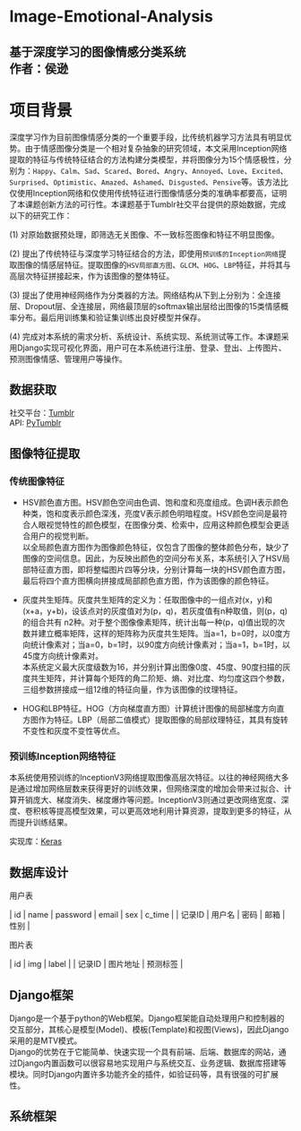 Image-Emotional-Analysis
====

基于深度学习的图像情感分类系统<br>
作者：侯逊<br>
----

# 项目背景
深度学习作为目前图像情感分类的一个重要手段，比传统机器学习方法具有明显优势。由于情感图像分类是一个相对复杂抽象的研究领域，本文采用Inception网络提取的特征与传统特征结合的方法构建分类模型，并将图像分为15个情感极性，分别为：`Happy`、`Calm`、`Sad`、`Scared`、`Bored`、`Angry`、`Annoyed`、`Love`、`Excited`、`Surprised`、`Optimistic`、`Amazed`、`Ashamed`、`Disgusted`、`Pensive`等。该方法比仅使用Inception网络和仅使用传统特征进行图像情感分类的准确率都要高，证明了本课题创新方法的可行性。本课题基于Tumblr社交平台提供的原始数据，完成以下的研究工作：<br>

(1) 对原始数据预处理，即筛选无关图像、不一致标签图像和特征不明显图像。<br>

(2) 提出了传统特征与深度学习特征结合的方法，即使用`预训练的Inception网络`提取图像的情感层特征。提取图像的`HSV局部直方图`、`GLCM`、`HOG`、`LBP`特征，并将其与高层次特征拼接起来，作为该图像的整体特征。<br>

(3) 提出了使用神经网络作为分类器的方法。网络结构从下到上分别为：全连接层、Dropout层、全连接层，网络最顶层的softmax输出层给出图像的15类情感概率分布。最后用训练集和验证集训练出良好模型并保存。<br>

(4) 完成对本系统的需求分析、系统设计、系统实现、系统测试等工作。本课题采用Django实现可视化界面，用户可在本系统进行注册、登录、登出、上传图片、预测图像情感、管理用户等操作。<br>

## 数据获取
社交平台：[Tumblr](https://tumblr.zendesk.com/hc/zh-cn)<br>
API: [PyTumblr](https://pypi.org/project/PyTumblr/)<br>

## 图像特征提取
### 传统图像特征
* HSV颜色直方图。HSV颜色空间由色调、饱和度和亮度组成。色调H表示颜色种类，饱和度表示颜色深浅，亮度V表示颜色明暗程度。HSV颜色空间是最符合人眼视觉特性的颜色模型，在图像分类、检索中，应用这种颜色模型会更适合用户的视觉判断。<br>
以全局颜色直方图作为图像颜色特征，仅包含了图像的整体颜色分布，缺少了图像的空间信息。因此，为反映出颜色的空间分布关系，本系统引入了HSV局部特征直方图，即将整幅图片四等分块，分别计算每一块的HSV颜色直方图，最后将四个直方图横向拼接成局部颜色直方图，作为该图像的颜色特征。<br>

* 灰度共生矩阵。灰度共生矩阵的定义为：任取图像中的一组点对(x，y)和(x+a，y+b)，设该点对的灰度值对为(p，q)，若灰度值有n种取值，则(p，q)的组合共有 n2种。对于整个图像像素矩阵，统计出每一种(p，q)值出现的次数并建立概率矩阵，这样的矩阵称为灰度共生矩阵。当a=1，b=0时，以0度方向统计像素对；当a=0，b=1时，以90度方向统计像素对；当a=1，b=1时，以45度方向统计像素对。<br>
本系统定义最大灰度级数为16，并分别计算出图像0度、45度、90度扫描的灰度共生矩阵，并计算每个矩阵的角二阶矩、熵、对比度、均匀度这四个参数，三组参数拼接成一组12维的特征向量，作为该图像的纹理特征。<br>

* HOG和LBP特征。HOG（方向梯度直方图）计算统计图像的局部梯度方向直方图作为特征。LBP（局部二值模式）提取图像的局部纹理特征，其具有旋转不变性和灰度不变性等优点。<br>

### 预训练Inception网络特征
本系统使用预训练的InceptionV3网络提取图像高层次特征。以往的神经网络大多是通过增加网络层数来获得更好的训练效果，但网络深度的增加会带来过拟合、计算开销庞大、梯度消失、梯度爆炸等问题。InceptionV3则通过更改网络宽度、深度、卷积核等提高模型效果，可以更高效地利用计算资源，提取到更多的特征，从而提升训练结果。<br>

实现库：[Keras](https://keras.io/)<br>

## 数据库设计
用户表<br>

| id | name | password | email | sex | c_time |
| 记录ID | 用户名 | 密码 | 邮箱 | 性别 |

图片表<br>

| id | img | label |
| 记录ID | 图片地址 | 预测标签 |

## Django框架
Django是一个基于python的Web框架。Django框架能自动处理用户和控制器的交互部分，其核心是模型(Model)、模板(Template)和视图(Views)，因此Django采用的是MTV模式。<br>
Django的优势在于它能简单、快速实现一个具有前端、后端、数据库的网站，通过Django内置函数可以很容易地实现用户与系统交互、业务逻辑、数据库搭建等模块。同时Django内置许多功能齐全的插件，如验证码等，具有很强的可扩展性。<br>

## 系统框架



